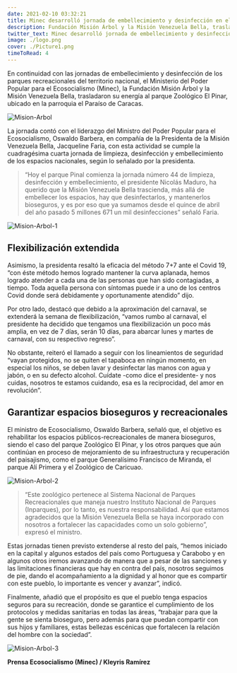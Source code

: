 ```yaml
---
date: 2021-02-10 03:32:21
title: Minec desarrolló jornada de embellecimiento y desinfección en el Parque Recreacional Zoológico El Pinar
description: Fundación Misión Árbol y la Misión Venezuela Bella, trasladaron su energía al parque Zoológico El Pinar, ubicado en la parroquia el Paraíso de Caracas.
twitter_text: Minec desarrolló jornada de embellecimiento y desinfección en el Parque Recreacional Zoológico El Pinar
image: ./logo.png
cover: ./Picture1.png
timeToRead: 4 
---
```



En  continuidad con las jornadas de embellecimiento y desinfección de los parques recreacionales del territorio nacional, el Ministerio del Poder Popular para el Ecosocialismo (Minec), la Fundación Misión Árbol y la Misión Venezuela Bella, trasladaron su energía al parque Zoológico El Pinar, ubicado en la parroquia el Paraíso de Caracas.

![Mision-Arbol](./Picture1.png)

La jornada contó con el liderazgo del Ministro del Poder Popular para el Ecosocialismo, Oswaldo Barbera, en compañía de la Presidenta de la Misión Venezuela Bella, Jacqueline Faria, con esta actividad se cumple la cuadragésima cuarta jornada de limpieza, desinfección y embellecimiento de los espacios nacionales, según lo señalado por la presidenta. 

> “Hoy el parque Pinal comienza la jornada número 44 de limpieza, desinfección y embellecimiento, el presidente Nicolás Maduro, ha querido que la Misión Venezuela Bella trascienda, más allá de embellecer los espacios, hay que desinfectarlos, y mantenerlos bioseguros, y es por eso que ya  sumamos desde el quince de abril del año pasado 5 millones 671 un mil desinfecciones” señaló Faria.

![Mision-Arbol-1](./Picture2.png)


## Flexibilización  extendida

Asimismo, la presidenta resaltó la eficacia del método 7+7 ante el Covid 19, “con éste método hemos logrado mantener la curva aplanada, hemos logrado atender a cada una de las personas que han sido contagiadas, a tiempo. Toda aquella persona con síntomas puede ir a uno de los centros Covid donde será debidamente y oportunamente atendido” dijo.

Por otro lado, destacó que debido a la aproximación del carnaval, se extenderá la semana de flexibilización, “vamos rumbo al carnaval, el presidente ha decidido que tengamos una flexibilización  un poco más amplia, en vez de 7 días, serán 10 días, para abarcar lunes y martes de carnaval, con su respectivo regreso”.

No obstante, reiteró el llamado a seguir con los lineamientos de seguridad “vayan protegidos, no se quiten el tapaboca en ningún momento, en especial los niños, se deben lavar y desinfectar las manos con agua y jabón, o en su defecto alcohol. Cuídate -como dice el presidente- y nos cuidas, nosotros te estamos cuidando, esa es la reciprocidad, del amor en revolución”.

## Garantizar espacios bioseguros y recreacionales

El ministro de Ecosocialismo, Oswaldo Barbera, señaló que, el objetivo es  rehabilitar los espacios públicos-recreacionales de manera bioseguros, siendo el caso del parque Zoológico El Pinar, y los otros parques que aún continúan en proceso de mejoramiento de su infraestructura y recuperación del paisajismo, como el parque Generalísimo Francisco de Miranda, el parque Alí Primera y el Zoológico de Caricuao.

![Mision-Arbol-2](./Picture3.png)

> “Este zoológico pertenece al Sistema Nacional de Parques Recreacionales que maneja nuestro Instituto Nacional de Parques (Inparques), por lo tanto, es nuestra responsabilidad. Así que estamos agradecidos que la Misión Venezuela Bella se haya incorporado con nosotros a fortalecer las capacidades como un solo gobierno”, expresó el ministro. 

Estas jornadas tienen previsto extenderse al resto del país, “hemos iniciado en la capital y algunos estados del país como Portuguesa y Carabobo y en algunos otros iremos avanzando de manera que a pesar de las sanciones y las limitaciones financieras que hay en contra del país, nosotros seguimos de pie, dando el acompañamiento a la dignidad y al honor que es compartir con este pueblo, lo importante es vencer y avanzar”, indicó. 

Finalmente, añadió que el propósito es que el pueblo tenga espacios seguros para su recreación, donde se garantice el cumplimiento de los protocolos y  medidas sanitarias en todas las áreas, “trabajar para que la gente se sienta bioseguro, pero además para que puedan compartir con sus hijos y familiares, estas bellezas escénicas que fortalecen la relación del hombre con la sociedad”.


![Mision-Arbol-3](./Picture4.png)

**Prensa Ecosocialismo (Minec) / Kleyris Ramírez**
